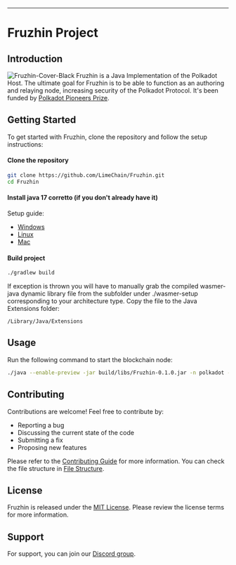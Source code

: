 
---

# Fruzhin Project

## Introduction
![Fruzhin-Cover-Black](https://github.com/LimeChain/Fruzhin/assets/29047760/8e617c9a-005d-44b7-b2bc-d14cc6860726)
Fruzhin is a Java Implementation of the Polkadot Host. The ultimate goal for Fruzhin is to be able to function as an
authoring and relaying node, increasing security of the Polkadot Protocol. It's been funded by
[Polkadot Pioneers Prize](https://polkadot.polkassembly.io/child_bounty/238).

## Getting Started

To get started with Fruzhin, clone the repository and follow the setup instructions:

#### Clone the repository
```bash
git clone https://github.com/LimeChain/Fruzhin.git
cd Fruzhin
```

#### Install java 17 corretto (if you don't already have it)
Setup guide:
- [Windows](https://docs.aws.amazon.com/corretto/latest/corretto-17-ug/windows-install.html)
- [Linux](https://docs.aws.amazon.com/corretto/latest/corretto-17-ug/generic-linux-install.html)
- [Mac](https://docs.aws.amazon.com/corretto/latest/corretto-17-ug/macos-install.html)

#### Build project

```bash
./gradlew build
```

If exception is thrown you will have to manually grab the compiled wasmer-java dynamic library file from the subfolder under ./wasmer-setup corresponding to your architecture type. Copy the file to the Java Extensions folder:

```
/Library/Java/Extensions
```


## Usage

Run the following command to start the blockchain node:

```bash
./java --enable-preview -jar build/libs/Fruzhin-0.1.0.jar -n polkadot -node-mode full --sync-mode full
```

## Contributing

Contributions are welcome! Feel free to contribute by:

- Reporting a bug
- Discussing the current state of the code
- Submitting a fix
- Proposing new features

Please refer to the [Contributing Guide](../CONTRIBUTING.md) for more information.
You can check the file structure in [File Structure](./development/file-structure.md).

## License

Fruzhin is released under the [MIT License](../LICENSE). Please review the license terms for more information.

## Support

For support, you can join our [Discord group](https://discord.gg/nv4NXYUzJV).